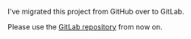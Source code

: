 I've migrated this project from GitHub over to GitLab.

Please use the [GitLab repository](https://gitlab.com/Bobulous/Cryptography) from now on.
